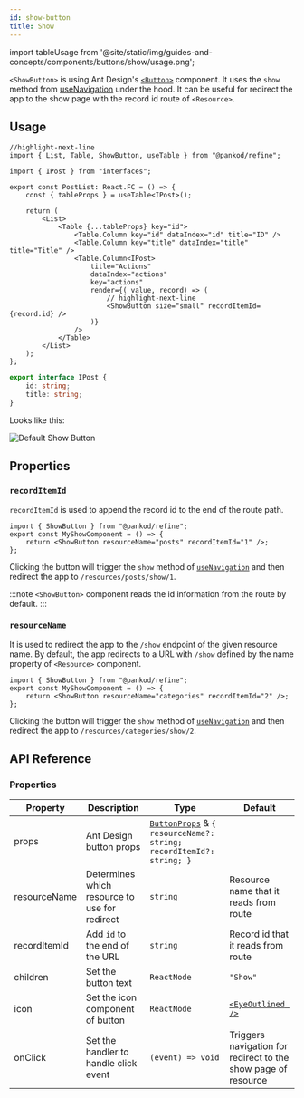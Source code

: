```yaml
---
id: show-button
title: Show
---
```


import tableUsage from '@site/static/img/guides-and-concepts/components/buttons/show/usage.png';

`<ShowButton>` is using Ant Design's [`<Button>`](https://ant.design/components/button/) component. It uses the `show` method from [useNavigation](#) under the hood. It can be useful for redirect the app to the show page with the record id route of `<Resource>`.

## Usage

```tsx
//highlight-next-line
import { List, Table, ShowButton, useTable } from "@pankod/refine";

import { IPost } from "interfaces";

export const PostList: React.FC = () => {
    const { tableProps } = useTable<IPost>();
    
    return (
        <List>
            <Table {...tableProps} key="id">
                <Table.Column key="id" dataIndex="id" title="ID" />
                <Table.Column key="title" dataIndex="title" title="Title" />
                <Table.Column<IPost>
                    title="Actions"
                    dataIndex="actions"
                    key="actions"
                    render={(_value, record) => (
                        // highlight-next-line
                        <ShowButton size="small" recordItemId={record.id} />
                    )}
                />
            </Table>
        </List>
    );
};
```

```ts
export interface IPost {
    id: string;
    title: string;
}
```

Looks like this:

<div>
    <img src={tableUsage} alt="Default Show Button" />
</div>

## Properties

### `recordItemId`

`recordItemId` is used to append the record id to the end of the route path.

```tsx
import { ShowButton } from "@pankod/refine";
export const MyShowComponent = () => {
    return <ShowButton resourceName="posts" recordItemId="1" />;
};
```

Clicking the button will trigger the `show` method of [`useNavigation`](#) and then redirect the app to `/resources/posts/show/1`.

:::note
`<ShowButton>` component reads the id information from the route by default.
:::

### `resourceName`

It is used to redirect the app to the `/show` endpoint of the given resource name. By default, the app redirects to a URL with `/show` defined by the name property of `<Resource>` component.

```tsx
import { ShowButton } from "@pankod/refine";
export const MyShowComponent = () => {
    return <ShowButton resourceName="categories" recordItemId="2" />;
};
```

Clicking the button will trigger the `show` method of [`useNavigation`](#) and then redirect the app to `/resources/categories/show/2`.

## API Reference

### Properties

| Property     | Description                                   | Type                                                                                                             | Default                                                       |
| ------------ | --------------------------------------------- | ---------------------------------------------------------------------------------------------------------------- | ------------------------------------------------------------- |
| props        | Ant Design button props                       | [`ButtonProps`](https://ant.design/components/button/#API) & `{ resourceName?: string; recordItemId?: string; }` |                                                               |
| resourceName | Determines which resource to use for redirect | `string`                                                                                                         | Resource name that it reads from route                        |
| recordItemId | Add `id` to the end of the URL                | `string`                                                                                                         | Record id that it reads from route                            |
| children     | Set the button text                           | `ReactNode`                                                                                                      | `"Show"`                                                      |
| icon         | Set the icon component of button              | `ReactNode`                                                                                                      | [`<EyeOutlined />`](https://ant.design/components/icon/)      |
| onClick      | Set the handler to handle click event         | `(event) => void`                                                                                                | Triggers navigation for redirect to the show page of resource |
